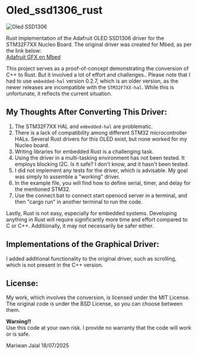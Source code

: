 # Oled_ssd1306_rust

![Oled SSD1306](https://cdn-shop.adafruit.com/970x728/931-10.jpg)

Rust implementation of the Adafruit OLED SSD1306 driver for the STM32F7XX Nucleo Board. The original driver was created for Mbed, as per the link below:  
[Adafruit GFX on Mbed](https://os.mbed.com/users/nkhorman/code/Adafruit_GFX/)

This project serves as a proof-of-concept demonstrating the conversion of C++ to Rust. But it involved a lot of effort and challenges.. Please note that I had to use `embedded-hal` version 0.2.7, which is an older version, as the newer releases are incompatible with the `STM32F7XX-hal`. While this is unfortunate, it reflects the current situation.

## My Thoughts After Converting This Driver:

1. The STM32F7XX HAL and `embedded-hal` are problematic.
2. There is a lack of compatibility among different STM32 microcontroller HALs. Several Rust drivers for this OLED exist, but none worked for my Nucleo board.
3. Writing libraries for embedded Rust is a challenging task.
4. Using the driver in a multi-tasking environment has not been tested. It employs blocking I2C. Is it safe? I don't know, and it hasn't been tested.
5. I did not implement any tests for the driver, which is advisable. My goal was simply to assemble a "working" driver.
6. In the example file, you will find how to define serial, timer, and delay for the mentioned STM32.
7. Use the connect.bat to connect start openocd server in a terminal, and then "cargo run" in another terminal to run the code.

Lastly, Rust is not easy, especially for embedded systems. Developing anything in Rust will require significantly more time and effort compared to C or C++. 
Additionally, it may not necessarily be safer either.

## Implementations of the Graphical Driver:

I added additional functionality to the original driver, such as scrolling, which is not present in the C++ version.

## License:

My work, which involves the conversion, is licensed under the MIT License. The original code is under the BSD License, so you can choose between them.

**Warning!!**  
Use this code at your own risk. I provide no warranty that the code will work or is safe.

Mariwan Jalal 18/07/2025
